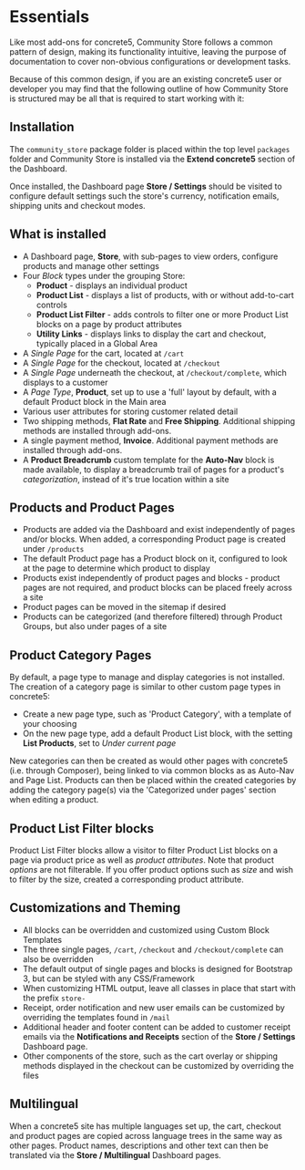 # Essentials

Like most add-ons for concrete5, Community Store follows a common pattern of design, making its functionality intuitive, leaving the purpose of documentation to cover non-obvious configurations or development tasks.

Because of this common design, if you are an existing concrete5 user or developer you may find that the following outline of how Community Store is structured may be all that is required to start working with it:

## Installation
The `community_store` package folder is placed within the top level `packages` folder and Community Store is installed via the **Extend concrete5** section of the Dashboard.

Once installed, the Dashboard page **Store / Settings** should be visited to configure default settings such the store's currency, notification emails, shipping units and checkout modes. 

## What is installed
- A Dashboard page, **Store**, with sub-pages to view orders, configure products and manage other settings
- Four _Block_ types under the grouping Store:
    - **Product** - displays an individual product
    - **Product List** - displays a list of products, with or without add-to-cart controls
    - **Product List Filter** - adds controls to filter one or more Product List blocks on a page by product attributes
    - **Utility Links** - displays links to display the cart and checkout, typically placed in a Global Area
- A _Single Page_ for the cart, located at `/cart`
- A _Single Page_ for the checkout, located at `/checkout`
- A _Single Page_ underneath the checkout, at `/checkout/complete`, which displays to a customer 
- A _Page Type_, **Product**, set up to use a 'full' layout by default, with a default Product block in the Main area
- Various user attributes for storing customer related detail
- Two shipping methods, **Flat Rate** and **Free Shipping**. Additional shipping methods are installed through add-ons.
- A single payment method, **Invoice**. Additional payment methods are installed through add-ons.
- A **Product Breadcrumb** custom template for the **Auto-Nav** block is made available, to display a breadcrumb trail of pages for a product's _categorization_, instead of it's true location within a site

## Products and Product Pages
- Products are added via the Dashboard and exist independently of pages and/or blocks. When added, a corresponding Product page is created under `/products`
- The default Product page has a Product block on it, configured to look at the page to determine which product to display
- Products exist independently of product pages and blocks - product pages are not required, and product blocks can be placed freely across a site
- Product pages can be moved in the sitemap if desired
- Products can be categorized (and therefore filtered) through Product Groups, but also under pages of a site

## Product Category Pages
By default, a page type to manage and display categories is not installed.
The creation of a category page is similar to other custom page types in concrete5:
- Create a new page type, such as 'Product Category', with a template of your choosing
- On the new page type, add a default Product List block, with the setting **List Products**, set to _Under current page_

New categories can then be created as would other pages with concrete5 (i.e. through Composer), being linked to via common blocks as as Auto-Nav and Page List. 
Products can then be placed within the created categories by adding the category page(s) via the 'Categorized under pages' section when editing a product.
 
## Product List Filter blocks
Product List Filter blocks allow a visitor to filter Product List blocks on a page via product price as well as _product attributes_.
Note that product _options_ are not filterable. If you offer product options such as _size_ and wish to filter by the size, created a corresponding product attribute. 
 
## Customizations and Theming
- All blocks can be overridden and customized using Custom Block Templates
- The three single pages, `/cart`, `/checkout` and `/checkout/complete` can also be overridden
- The default output of single pages and blocks is designed for Bootstrap 3, but can be styled with any CSS/Framework
- When customizing HTML output, leave all classes in place that start with the prefix `store-`
- Receipt, order notification and new user emails can be customized by overriding the templates found in `/mail`
- Additional header and footer content can be added to customer receipt emails via the **Notifications and Receipts** section of the **Store / Settings** Dashboard page.
- Other components of the store, such as the cart overlay or shipping methods displayed in the checkout can be customized by overriding the files 

## Multilingual
When a concrete5 site has multiple languages set up, the cart, checkout and product pages are copied across language trees in the same way as other pages. Product names, descriptions and other text can then be translated via the **Store / Multilingual** Dashboard pages.
 




 


